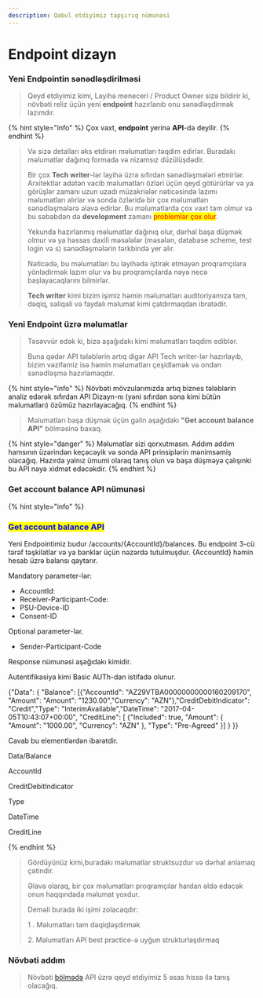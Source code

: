 ```yaml
---
description: Qəbul etdiyimiz tapşırıq nümunəsi
---
```


# Endpoint dizayn

### Yeni Endpointin sənədləşdirilməsi

> Qeyd etdiyimiz kimi, Layihə meneceri / Product Owner sizə bildirir ki, növbəti reliz üçün yeni **endpoint** hazırlanıb onu sənədləşdirmək lazımdır.&#x20;

{% hint style="info" %}
Çox vaxt, **endpoint** yerinə **API**-da deyilir.
{% endhint %}

> Və sizə detalları əks etdirən məlumatları təqdim edirlər. Buradakı məlumatlar dağınıq formada və nizamsız düzülüşdədir.
>
> Bir çox **Tech writer**-lər layihə üzrə sıfırdan sənədləşmələri etmirlər. Arxitektlər adətən vacib məlumatları özləri üçün qeyd götürürlər və ya görüşlər zamanı uzun uzadı müzakriələr nəticəsində lazımı məlumatları alırlar və sonda özləridə bir çox məlumatları sənədləşmələrə əlavə edirlər. Bu məlumatlarda çox vaxt tam olmur və bu səbəbdən də **development** zamanı <mark style="color:red;">problemlər çox olur</mark>.&#x20;
>
> Yekunda hazırlanmış məlumatlar dağınıq olur, dərhal başa düşmək olmur və ya həssas daxili məsələlər (məsələn, database scheme, test login və s) sənədləşmələrin tərkbində yer alır.
>
> Nəticədə, bu məlumatları bu layihədə iştirak etməyən proqramçılara yönlədirmək lazım olur və bu proqramçılarda nəyə necə başlayacaqlarını bilmirlər.
>
> **Tech writer** kimi bizim işimiz həmin məlumatları auditoriyamıza tam, dəqiq, səliqəli və faydalı məlumat kimi çatdırmaqdan ibratədir.&#x20;

### Yeni Endpoint üzrə məlumatlar

> Təsəvvür edək ki, bizə aşağıdakı kimi məlumatları təqdim ediblər.
>
> Buna qədər API tələblərin artıq digər API Tech writer-lər hazırlayıb, bizim vəzifəmiz isə həmin məlumatları çeşidləmək və ondan sənədləşmə hazırlamaqdır.  &#x20;

{% hint style="info" %}
Növbəti mövzularımızda artıq biznes tələblərin analiz edərək sıfırdan API Dizayn-nı (yəni sıfırdan sona kimi bütün məlumatları) özümüz hazırlayacağıq.&#x20;
{% endhint %}

> Məlumatları başa düşmək üçün gəlin aşağıdakı **"Get account balance API"** bölməsinə baxaq.&#x20;

{% hint style="danger" %}
Məlumatlar sizi qorxutmasın. Addım addım hamsının üzərindən keçəcəyik və sonda API prinsiplərin mənimsəmiş olacağıq. Hazırda yalnız ümumi olaraq tanış olun və başa düşməyə çalışınki bu API nəyə xidmət edəcəkdir.
{% endhint %}

### Get account balance API nümunəsi

{% hint style="info" %}
### <mark style="color:blue;">Get account balance API</mark>

Yeni Endpointimiz budur   /accounts/{AccountId}/balances. Bu endpoint 3-cü tərəf təşkilatlar və ya banklar üçün nəzərdə tutulmuşdur. {AccountId} həmin hesab üzrə balansı qaytarır.

Mandatory parameter-lər:

* AccountId:&#x20;
* Receiver-Participant-Code:&#x20;
* PSU-Device-ID
* Consent-ID

Optional parameter-lər.

* Sender-Participant-Code

Response nümunəsi aşağıdakı kimidir.

Autentifikasiya kimi Basic AUTh-dan istifadə olunur.

{"Data": {    "Balance": \[{"AccountId": "AZ29VTBA00000000000160209170", "Amount": "Amount": "1230.00","Currency": "AZN"},"CreditDebitIndicator": "Credit","Type": "InterimAvailable","DateTime": "2017-04-05T10:43:07+00:00", "CreditLine": \[ {"Included": true, "Amount": {   "Amount": "1000.00",   "Currency": "AZN" }, "Type": "Pre-Agreed"  }] } \}}

Cavab bu elementlərdən ibarətdir.

Data/Balance&#x20;

AccountId

CreditDebitIndicator

Type

DateTime

CreditLine


{% endhint %}

> Gördüyünüz kimi,buradakı məlumatlar struktsuzdur və dərhal anlamaq çətindir.&#x20;
>
> Əlavə olaraq, bir çox məlumatları proqramçılar hardan əldə edəcək onun haqqındada məlumat yoxdur.
>
> Deməli burada iki işimi zolacaqdır:
>
> 1 . Məlumatları tam dəqiqləşdirmək
>
> 2\. Məlumatları API best practice-ə uyğun strukturlaşdırmaq&#x20;

### Növbəti addım

> Növbəti [bölmədə](api-reference-tutorial-overview.md) API üzrə qeyd etdiyimiz 5 əsas hissə ilə tanış olacağıq.&#x20;
